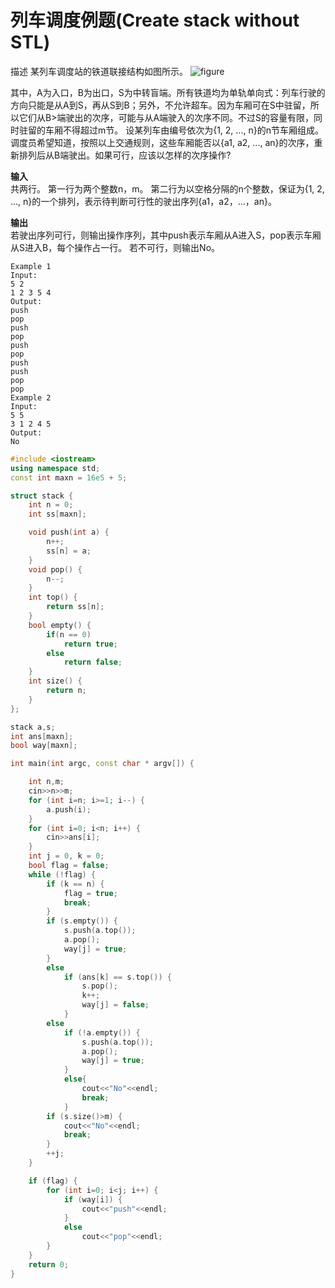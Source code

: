 # 列车调度例题(Create stack without STL)
描述
某列车调度站的铁道联接结构如图所示。
![figure](https://github.com/WangleiO/Data-Structure/blob/master/03bc70595803464554b5f6b69a21962beb038264.png?raw=true)

其中，A为入口，B为出口，S为中转盲端。所有铁道均为单轨单向式：列车行驶的方向只能是从A到S，再从S到B；另外，不允许超车。因为车厢可在S中驻留，所以它们从B>端驶出的次序，可能与从A端驶入的次序不同。不过S的容量有限，同时驻留的车厢不得超过m节。
设某列车由编号依次为{1, 2, ..., n}的n节车厢组成。调度员希望知道，按照以上交通规则，这些车厢能否以{a1, a2, ..., an}的次序，重新排列后从B端驶出。如果可行，应该以怎样的次序操作?

**输入**  
共两行。
第一行为两个整数n，m。
第二行为以空格分隔的n个整数，保证为{1, 2, ..., n}的一个排列，表示待判断可行性的驶出序列{a1，a2，...，an}。

**输出**  
若驶出序列可行，则输出操作序列，其中push表示车厢从A进入S，pop表示车厢从S进入B，每个操作占一行。
若不可行，则输出No。
```
Example 1
Input:
5 2
1 2 3 5 4
Output:
push
pop
push
pop
push
pop
push
push
pop
pop
Example 2
Input:
5 5
3 1 2 4 5
Output:
No
```
```c++
#include <iostream>
using namespace std;
const int maxn = 16e5 + 5;

struct stack {
    int n = 0;
    int ss[maxn];

    void push(int a) {
        n++;
        ss[n] = a;
    }
    void pop() {
        n--;
    }
    int top() {
        return ss[n];
    }
    bool empty() {
        if(n == 0)
            return true;
        else
            return false;
    }
    int size() {
        return n;
    }
};

stack a,s;
int ans[maxn];
bool way[maxn];

int main(int argc, const char * argv[]) {

    int n,m;
    cin>>n>>m;
    for (int i=n; i>=1; i--) {
        a.push(i);
    }
    for (int i=0; i<n; i++) {
        cin>>ans[i];
    }
    int j = 0, k = 0;
    bool flag = false;
    while (!flag) {
        if (k == n) {
            flag = true;
            break;
        }
        if (s.empty()) {
            s.push(a.top());
            a.pop();
            way[j] = true;
        }
        else
            if (ans[k] == s.top()) {
                s.pop();
                k++;
                way[j] = false;
            }
        else
            if (!a.empty()) {
                s.push(a.top());
                a.pop();
                way[j] = true;
            }
            else{
                cout<<"No"<<endl;
                break;
            }
        if (s.size()>m) {
            cout<<"No"<<endl;
            break;
        }
        ++j;
    }

    if (flag) {
        for (int i=0; i<j; i++) {
            if (way[i]) {
                cout<<"push"<<endl;
            }
            else
                cout<<"pop"<<endl;
        }
    }
    return 0;
}
```
